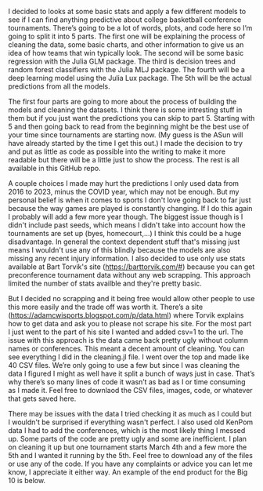 I decided to looks at some basic stats and apply a few different models to see if I can find anything predictive about college basketball conference tournaments. There’s going to be a lot of words, plots, and code here so I’m going to split it into 5 parts. The first one will be explaining the process of cleaning the data, some basic charts, and other information to give us an idea of how teams that win typically look. The second will be some basic regression with the Julia GLM package. The third is decision trees and random forest classifiers with the Julia MLJ package. The fourth will be a deep learning model using the Julia Lux package. The 5th will be the actual predictions from all the models.

The first four parts are going to more about the process of building the models and cleaning the datasets. I think there is some intresting stuff in them but if you just want the predictions you can skip to part 5. Starting with 5 and then going back to read from the beginning might be the best use of your time since tournaments are starting now. (My guess is the ASun will have already started by the time I get this out.) I made the decision to try and put as little as code as possible into the writing to make it more readable but there will be a little just to show the process. The rest is all available in this GitHub repo.

A couple choices I made may hurt the predictions I only used data from 2016 to 2023, minus the COVID year, which may not be enough. But my personal belief is when it comes to sports I don't love going back to far just because the way games are played is constantly changing. If I do this again I probably will add a few more year though. The biggest issue though is I didn't include past seeds, which means I didn't take into account how the tournaments are set up (byes, homecourt,...) I think this could be a huge disadvantage. In general the context dependent stuff that's missing just means I wouldn't use any of this blindly because the models are also missing any recent injury information. I also decided to use only use stats available at Bart Torvik's site (https://barttorvik.com/#) because you can get preconference tournament data without any web scrapping. This approach limited the number of stats availble and they're pretty basic.

But I decided no scrapping and it being free would allow other people to use this more easily and the trade off was worth it. There’s a site (https://adamcwisports.blogspot.com/p/data.html) where Torvik explains how to get data and ask you to please not scrape his site. For the most part I just went to the part of his site I wanted and added csv=1 to the url. The issue with this approach is the data came back pretty ugly without column names or conferences. This meant a decent amount of cleaning. You can see everything I did in the cleaning.jl file. I went over the top and made like 40 CSV files. We’re only going to use a few but since I was cleaning the data I figured I might as well have it split a bunch of ways just in case. That’s why there’s so many lines of code it wasn’t as bad as I or time consuming as I made it. Feel free to downlaod the CSV files, images, code, or whatever that gets saved here.

There may be issues with the data I tried checking it as much as I could but I wouldn't be surprised if everything wasn't perfect. I also used old KenPom data I had to add the conferences, which is the most likely thing I messed up. Some parts of the code are pretty ugly and some are inefficient. I plan on cleaning it up but one tournament starts March 4th and a few more the 5th and I wanted it running by the 5th. Feel free to download any of the files or use any of the code. If you have any complaints or advice you can let me know, I appreciate it either way. An example of the end product for the Big 10 is below.
